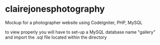 clairejonesphotography
======================

Mockup for a photographer website using CodeIgniter, PHP, MySQL

to view properly you will have to set-up a MySQL database name "gallery" and import the .sql file located within the directory
